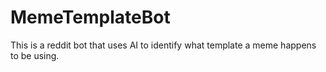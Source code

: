 # MemeTemplateBot

This is a reddit bot that uses AI to identify what template a meme happens to be using.
